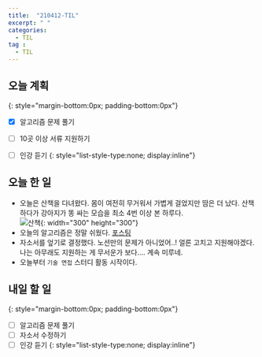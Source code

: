```yaml
---
title:  "210412-TIL"
excerpt: " "
categories: 
  - TIL
tag : 
  - TIL
---
```



## 오늘 계획
{: style="margin-bottom:0px; padding-bottom:0px"}

- [X] 알고리즘 문제 풀기
- [ ] 10곳 이상 서류 지원하기
- [ ] 인강 듣기
{: style="list-style-type:none; display:inline"}


## 오늘 한 일

- 오늘은 산책을 다녀왔다. 몸이 여전히 무거워서 가볍게 걸었지만 땀은 더 났다. 산책하다가 강아지가 똥 싸는 모습을 최소 4번 이상 본 하루다. <br> ![산책](https://user-images.githubusercontent.com/70805241/114423693-62fbeb80-9bf2-11eb-8fe1-145afc3091bd.png){: width="300" height="300"}
- 오늘의 알고리즘은 정말 쉬웠다. [포스팅](http://127.0.0.1:4000/algorithm/programmers-08/)
- 자소서를 엎기로 결정했다. 노션만의 문제가 아니었어..! 얼른 고치고 지원해야겠다. 나는 아무래도 지원하는 게 무서운가 보다.... 계속 미루네.
- 오늘부터 `기술 면접` 스터디 활동 시작이다. 

## 내일 할 일
{: style="margin-bottom:0px; padding-bottom:0px"}

- [ ] 알고리즘 문제 풀기
- [ ] 자소서 수정하기
- [ ] 인강 듣기
{: style="list-style-type:none; display:inline"}
